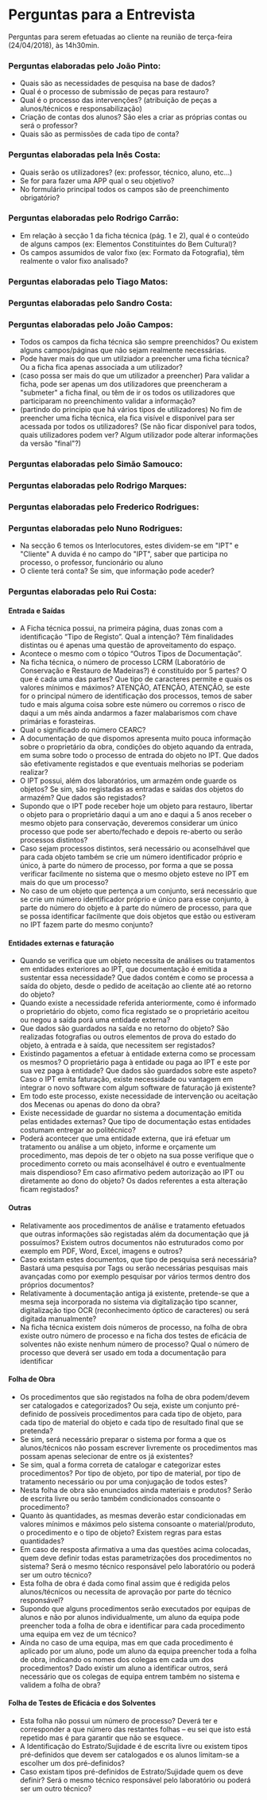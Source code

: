 # Perguntas para a Entrevista

Perguntas para serem efetuadas ao cliente na reunião de terça-feira (24/04/2018), às 14h30min.

### Perguntas elaboradas pelo João Pinto:

* Quais são as necessidades de pesquisa na base de dados?
* Qual é o processo de submissão de peças para restauro?
* Qual é o processo das intervenções? (atribuição de peças a alunos/técnicos e responsabilização)
* Criação de contas dos alunos? São eles a criar as próprias contas ou será o professor?
* Quais são as permissões de cada tipo de conta?

### Perguntas elaboradas pela Inês Costa:

* Quais serão os utilizadores? (ex: professor, técnico, aluno, etc...)
* Se for para fazer uma APP qual o seu objetivo?
* No formulário principal todos os campos são de preenchimento obrigatório?

### Perguntas elaboradas pelo Rodrigo Carrão:

* Em relação à secção 1 da ficha técnica (pág. 1 e 2), qual é o conteúdo de alguns campos (ex: Elementos Constituintes do Bem Cultural)?
* Os campos assumidos de valor fixo (ex: Formato da Fotografia), têm realmente o valor fixo analisado?

### Perguntas elaboradas pelo Tiago Matos:

### Perguntas elaboradas pelo Sandro Costa:

### Perguntas elaboradas pelo João Campos:
* Todos os campos da ficha técnica são sempre preenchidos? Ou existem alguns campos/páginas que não sejam realmente necessárias.
* Pode haver mais do que um utilziador a preencher uma ficha técnica? Ou a ficha fica apenas associada a um utilizador?
* (caso possa ser mais do que um utilizador a preencher)
  Para validar a ficha, pode ser apenas um dos utilizadores que preencheram a "submeter" a ficha final, ou têm de ir os todos os utilizadores que participaram no preenchimento validar a informação?
* (partindo do principio que há vários tipos de utilizadores)
No fim de preencher uma ficha técnica, ela fica visível e disponível para ser acessada por todos os utilizadores?
(Se não ficar disponível para todos, quais utilizadores podem ver? Algum utilizador pode alterar informações da versão "final"?)

### Perguntas elaboradas pelo Simão Samouco:

### Perguntas elaboradas pelo Rodrigo Marques:

### Perguntas elaboradas pelo Frederico Rodrigues:

### Perguntas elaboradas pelo Nuno Rodrigues:

* Na secção 6 temos os Interlocutores, estes dividem-se em "IPT" e "Cliente"
A duvida é no campo do "IPT", saber que participa no processo, o professor, funcionário ou aluno
* O cliente terá conta? Se sim, que informação pode aceder?

### Perguntas elaboradas pelo Rui Costa:
#### Entrada e Saídas
* A Ficha técnica possui, na primeira página, duas zonas com a identificação “Tipo de Registo”. Qual a intenção? Têm finalidades distintas ou é apenas uma questão de aproveitamento do espaço.
* Acontece o mesmo com o tópico “Outros Tipos de Documentação”.
* Na ficha técnica, o número de processo LCRM (Laboratório de Conservação e Restauro de Madeiras?) é constituído por 5 partes? O que é cada uma das partes? Que tipo de caracteres permite e quais os valores mínimos e máximos? ATENÇÃO, ATENÇÃO, ATENÇÃO, se este for o principal número de identificação dos processos, temos de saber tudo e mais alguma coisa sobre este número ou corremos o risco de daqui a um mês ainda andarmos a fazer malabarismos com chave primárias e forasteiras.
* Qual o significado do número CEARC?
* A documentação de que dispomos apresenta muito pouca informação sobre o proprietário da obra, condições do objeto aquando da entrada, em suma sobre todo o processo de entrada do objeto no IPT. Que dados são efetivamente registados e que eventuais melhorias se poderiam realizar?
* O IPT possui, além dos laboratórios, um armazém onde guarde os objetos? Se sim, são registadas as entradas e saídas dos objetos do armazém? Que dados são registados?
* Supondo que o IPT pode receber hoje um objeto para restauro, libertar o objeto para o proprietário daqui a um ano e daqui a 5 anos receber o mesmo objeto para conservação, deveremos considerar um único processo que pode ser aberto/fechado e depois re-aberto ou serão processos distintos?
* Caso sejam processos distintos, será necessário ou aconselhável que para cada objeto também se crie um número identificador próprio e único, à parte do número de processo, por forma a que se possa verificar facilmente no sistema que o mesmo objeto esteve no IPT em mais do que um processo? 
* No caso de um objeto que pertença a um conjunto, será necessário que se crie um número identificador próprio e único para esse conjunto, à parte do número do objeto e à parte do número de processo, para que se possa identificar facilmente que dois objetos que estão ou estiveram no IPT fazem parte do mesmo conjunto?

#### Entidades externas e faturação
* Quando se verifica que um objeto necessita de análises ou tratamentos em entidades exteriores ao IPT, que documentação é emitida a sustentar essa necessidade? Que dados contém e como se processa a saída do objeto, desde o pedido de aceitação ao cliente até ao retorno do objeto? 
* Quando existe a necessidade referida anteriormente, como é informado o proprietário do objeto, como fica registado se o proprietário aceitou ou negou a saída porá uma entidade externa?
* Que dados são guardados na saída e no retorno do objeto? São realizadas fotografias ou outros elementos de prova do estado do objeto, à entrada e à saída, que necessitem ser registados?
* Existindo pagamentos a efetuar à entidade externa como se processam os mesmos? O proprietário paga à entidade ou paga ao IPT e este por sua vez paga à entidade?
Que dados são guardados sobre este aspeto? Caso o IPT emita faturação, existe necessidade ou vantagem em integrar o novo software com algum software de faturação já existente?
* Em todo este processo, existe necessidade de intervenção ou aceitação dos Mecenas ou apenas do dono da obra?
* Existe necessidade de guardar no sistema a documentação emitida pelas entidades externas? Que tipo de documentação estas entidades costumam entregar ao politécnico?
* Poderá acontecer que uma entidade externa, que irá efetuar um tratamento ou análise a um objeto, informe e orçamente um procedimento, mas depois de ter o objeto na sua posse verifique que o procedimento correto ou mais aconselhável é outro e eventualmente mais dispendioso? Em caso afirmativo pedem autorização ao IPT ou diretamente ao dono do objeto? Os dados referentes a esta alteração ficam registados?

#### Outras
* Relativamente aos procedimentos de análise e tratamento efetuados que outras informações são registadas além da documentação que já possuímos? Existem outros documentos não estruturados como por exemplo em PDF, Word, Excel, imagens e outros?
* Caso existam estes documentos, que tipo de pesquisa será necessária? Bastará uma pesquisa por Tags ou serão necessárias pesquisas mais avançadas como por exemplo pesquisar por vários termos dentro dos próprios documentos?
* Relativamente à documentação antiga já existente, pretende-se que a mesma seja incorporada no sistema via digitalização tipo scanner, digitalização tipo OCR (reconhecimento óptico de caracteres) ou será digitada manualmente?
* Na ficha técnica existem dois números de processo, na folha de obra existe outro número de processo e na ficha dos testes de eficácia de solventes não existe nenhum número de processo? Qual o número de processo que deverá ser usado em toda a documentação para identificar

#### Folha de Obra
* Os procedimentos que são registados na folha de obra podem/devem ser catalogados e categorizados? Ou seja, existe um conjunto pré-definido de possíveis procedimentos para cada tipo de objeto, para cada tipo de material do objeto e cada tipo de resultado final que se pretenda?
* Se sim, será necessário preparar o sistema por forma a que os alunos/técnicos não possam escrever livremente os procedimentos mas possam apenas selecionar de entre os já existentes?
* Se sim, qual a forma correta de catalogar e categorizar estes procedimentos? Por tipo de objeto, por tipo de material, por tipo de tratamento necessário ou por uma conjugação de todos estes?
* Nesta folha de obra são enunciados ainda materiais e produtos? Serão de escrita livre ou serão também condicionados consoante o procedimento?
* Quanto às quantidades, as mesmas deverão estar condicionadas em valores mínimos e máximos pelo sistema consoante o material/produto, o procedimento e o tipo de objeto? Existem regras para estas quantidades?
* Em caso de resposta afirmativa a uma das questões acima colocadas, quem deve definir todas estas parametrizações dos procedimentos no sistema? Será o mesmo técnico responsável pelo laboratório ou poderá ser um outro técnico?
* Esta folha de obra é dada como final assim que é redigida pelos alunos/técnicos ou necessita de aprovação por parte do técnico responsável?
* Supondo que alguns procedimentos serão executados por equipas de alunos e não por alunos individualmente, um aluno da equipa pode preencher toda a folha de obra e identificar para cada procedimento uma equipa em vez de um técnico?
* Ainda no caso de uma equipa, mas em que cada procedimento é aplicado por um aluno, pode um aluno da equipa preencher toda a folha de obra, indicando os nomes dos colegas em cada um dos procedimentos? Dado existir um aluno a identificar outros, será necessário que os colegas de equipa entrem também no sistema e validem a folha de obra?

#### Folha de Testes de Eficácia e dos Solventes
* Esta folha não possui um número de processo? Deverá ter e corresponder a que número das restantes folhas – eu sei que isto está repetido mas é para garantir que não se esquece.
* A Identificação do Estrato/Sujidade é de escrita livre ou existem tipos pré-definidos que devem ser catalogados e os alunos limitam-se a escolher um dos pré-definidos?
* Caso existam tipos pré-definidos de Estrato/Sujidade quem os deve definir? Será o mesmo técnico responsável pelo laboratório ou poderá ser um outro técnico?
